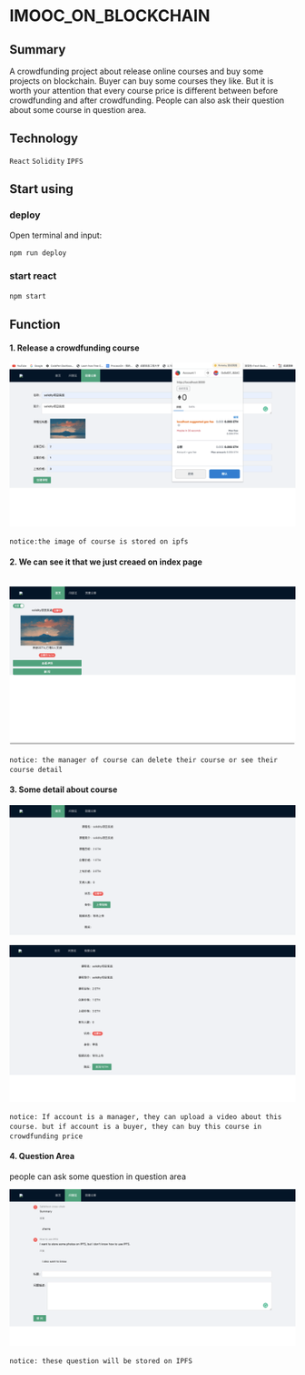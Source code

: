 # IMOOC_ON_BLOCKCHAIN

## Summary

A crowdfunding project about release online courses and buy some projects on blockchain. Buyer can buy some courses they like. But it is worth your attention that every course price is different between before crowdfunding and after crowdfunding.  People can also ask their question about some course in question area. 

## Technology

`React` `Solidity` `IPFS`

## Start using

### deploy

Open terminal and input:

`````````bash
npm run deploy
`````````

### start react

```bash
npm start
```

## Function

#### 1. Release a crowdfunding course

![image-20210922095026463](./public/image-20210922095026463.png)

`notice:the image of course is stored on ipfs`

#### 2. We can see it that we just creaed  on index page

​	![image-20210922095323560](./public/image-20210922095323560.png)

`notice: the manager of course can delete their course or see their course detail`

#### 3. Some detail  about course

![image-20210922095543489](./public/image-20210922095543489.png)

![image-20210922095920555](./public/image-20210922095920555.png)

`notice: If account is a manager, they can upload a video about this course. but if account is a buyer, they can buy this course in crowdfunding price`

#### 4. Question Area

people can ask some question in question area

![image-20210922100657850](./public/image-20210922100657850.png)

`notice: these question will be stored on IPFS`
